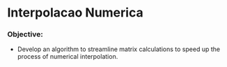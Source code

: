 # Interpolacao Numerica
 
### Objective:
- Develop an algorithm to streamline matrix calculations to speed up the process of numerical interpolation.
